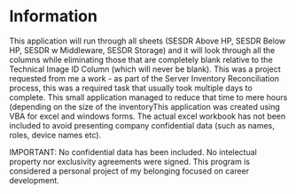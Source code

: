 Information
=======
This application will run through all sheets (SESDR Above HP, SESDR Below HP, SESDR w Middleware, SESDR Storage) and it will look through all the columns while eliminating those that are completely blank relative to the Technical Image ID Column (which will never be blank). This was a project requested from me a work - as part of the Server Inventory Reconciliation process, this was a required task that usually took multiple days to complete. This small application managed to reduce that time to mere hours (depending on the size of the inventoryThis application was created using VBA for excel and windows forms. The actual excel workbook has not been included to avoid presenting company confidential data (such as names, roles, device names etc).

IMPORTANT: No confidential data has been included. No intelectual property nor exclusivity agreements were signed. This program is considered a personal project of my belonging focused on career development.
